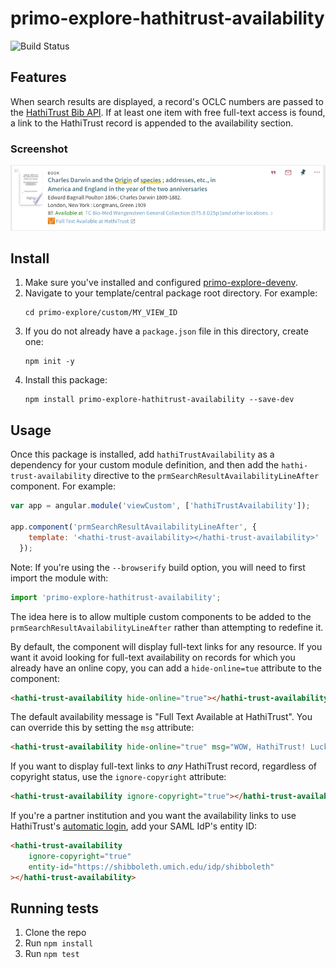 # primo-explore-hathitrust-availability

![Build Status](https://api.travis-ci.org/UMNLibraries/primo-explore-hathitrust-availability.svg?branch=master)

## Features
When search results are displayed, a record's OCLC numbers are passed to the [HathiTrust Bib API](https://www.hathitrust.org/bib_api). If at least one item with free full-text access is found, a link to the HathiTrust record is appended to the availability section. 

### Screenshot
![screenshot](screenshots/screenshot.png)

## Install
1. Make sure you've installed and configured [primo-explore-devenv](https://github.com/ExLibrisGroup/primo-explore-devenv).
2. Navigate to your template/central package root directory. For example: 
    ```
    cd primo-explore/custom/MY_VIEW_ID
    ```
3. If you do not already have a `package.json` file in this directory, create one: 
    ```
    npm init -y
    ```
4. Install this package: 
    ```
    npm install primo-explore-hathitrust-availability --save-dev
    ```

## Usage
Once this package is installed, add `hathiTrustAvailability` as a dependency for your custom module definition, and then add the `hathi-trust-availability` directive to the `prmSearchResultAvailabilityLineAfter` component. For example:

```javascript
var app = angular.module('viewCustom', ['hathiTrustAvailability']);

app.component('prmSearchResultAvailabilityLineAfter', {
    template: '<hathi-trust-availability></hathi-trust-availability>'
  });
```
Note: If you're using the `--browserify` build option, you will need to first import the module with:

```javascript 
import 'primo-explore-hathitrust-availability';
```

The idea here is to allow multiple custom components to be added to the `prmSearchResultAvailabilityLineAfter` rather than attempting to redefine it. 

By default, the component will display full-text links for any resource. If you want it avoid looking for full-text availability on records for which you already have an online copy, you can add a `hide-online=tue` attribute to the component: 

```html
<hathi-trust-availability hide-online="true"></hathi-trust-availability>
```

The default availability message is "Full Text Available at HathiTrust". You can override this by setting the `msg` attribute:

```html
<hathi-trust-availability hide-online="true" msg="WOW, HathiTrust! Lucky you!"></hathi-trust-availability>
```

If you want to display full-text links to *any* HathiTrust record, regardless of copyright status, use the `ignore-copyright` attribute: 

```html
<hathi-trust-availability ignore-copyright="true"></hathi-trust-availability>
```

If you're a partner institution and you want the availability links to use HathiTrust's [automatic login](https://www.hathitrust.org/automatic_login), add your SAML IdP's entity ID:

```html
<hathi-trust-availability 
    ignore-copyright="true" 
    entity-id="https://shibboleth.umich.edu/idp/shibboleth"
></hathi-trust-availability>
```

## Running tests
1. Clone the repo
2. Run `npm install`
3. Run `npm test`
